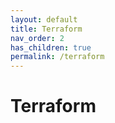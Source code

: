 ```yaml
---
layout: default
title: Terraform
nav_order: 2
has_children: true
permalink: /terraform
---
```


# Terraform
